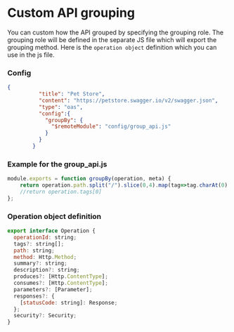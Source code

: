 # Custom API grouping

You can custom how the API grouped by specifying the grouping role. The grouping role will be defined in the separate JS file which will export the grouping method. Here is the `operation object` definition which you can use in the js file.

### Config
```json
{
          "title": "Pet Store",
          "content": "https://petstore.swagger.io/v2/swagger.json",
          "type": "oas",
          "config":{
            "groupBy": {
              "$remoteModule": "config/group_api.js"
            }
          }
        }
```

### Example for the group_api.js
```js
module.exports = function groupBy(operation, meta) {
    return operation.path.split("/").slice(0,4).map(tag=>tag.charAt(0).toUpperCase() + tag.slice(1)).join("/");
    //return operation.tags[0]
};
```

### Operation object definition
```js
export interface Operation {
  operationId: string;
  tags?: string[];
  path: string;
  method: Http.Method;
  summary?: string;
  description?: string;
  produces?: [Http.ContentType];
  consumes?: [Http.ContentType];
  parameters?: [Parameter];
  responses?: {
    [statusCode: string]: Response;
  };
  security?: Security;
}
```

